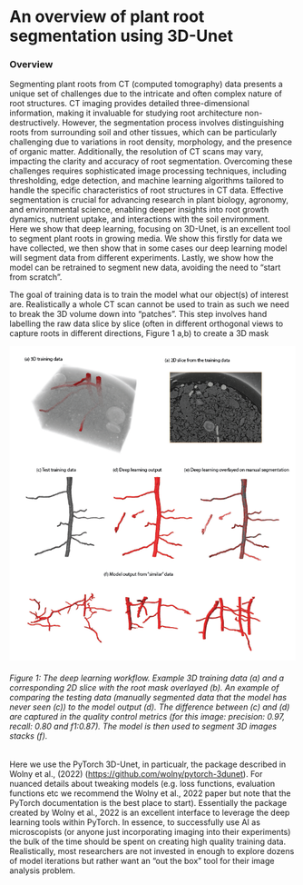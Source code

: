 # An overview of plant root segmentation using 3D-Unet 

### Overview
Segmenting plant roots from CT (computed tomography) data presents a unique set of challenges due to the intricate and often complex nature of root structures. CT imaging provides detailed three-dimensional information, making it invaluable for studying root architecture non-destructively. However, the segmentation process involves distinguishing roots from surrounding soil and other tissues, which can be particularly challenging due to variations in root density, morphology, and the presence of organic matter. Additionally, the resolution of CT scans may vary, impacting the clarity and accuracy of root segmentation. Overcoming these challenges requires sophisticated image processing techniques, including thresholding, edge detection, and machine learning algorithms tailored to handle the specific characteristics of root structures in CT data. Effective segmentation is crucial for advancing research in plant biology, agronomy, and environmental science, enabling deeper insights into root growth dynamics, nutrient uptake, and interactions with the soil environment.
<br>
Here we show that deep learning, focusing on 3D-Unet, is an excellent tool to segment plant roots in growing media. We show this firstly for data we have collected, we then show that in some cases our deep learning model will segment data from different experiments. Lastly, we show how the model can be retrained to segment new data, avoiding the need to “start from scratch”. 
<br>

The goal of training data is to train the model what our object(s) of interest are. Realistically a whole CT scan cannot be used to train as such we need to break the 3D volume down into “patches”. This step involves hand labelling the raw data slice by slice (often in different orthogonal views to capture roots in different directions, Figure 1 a,b) to create a 3D mask 

<p align="center">
<img  src="content/validation eg.png" > 
</p>

###### Figure 1: The deep learning workflow. Example 3D training data (a) and a corresponding 2D slice with the root mask overlayed (b). An example of comparing the testing data (manually segmented data that the model has never seen (c)) to the model output (d). The difference between (c) and (d) are captured in the quality control metrics (for this image: precision: 0.97, recall: 0.80 and f1:0.87). The model is then used to segment 3D images stacks (f).      

Here we use the PyTorch 3D-Unet, in particualr, the package described in Wolny et al., (2022) (https://github.com/wolny/pytorch-3dunet). For nuanced details about tweaking models (e.g. loss functions, evaluation functions etc we recommend the Wolny et al., 2022 paper but note that the PyTorch documentation is the best place to start). Essentially the package created by Wolny et al., 2022 is an excellent interface to leverage the deep learning tools within PyTorch. In essence, to successfully use AI as microscopists (or anyone just incorporating imaging into their experiments) the bulk of the time should be spent on creating high quality training data. Realistically, most researchers are not invested in enough to explore dozens of model iterations but rather want an “out the box” tool for their image analysis problem. 
